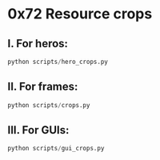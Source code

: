 # 0x72 Resource crops

## I. For heros:
```python
python scripts/hero_crops.py
```

## II. For frames:
```python
python scripts/crops.py
```

## III. For GUIs:
```python
python scripts/gui_crops.py
```

